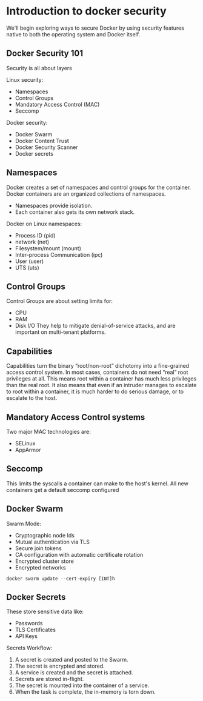 # Introduction to docker security

We'll begin exploring ways to secure Docker by using security features native to both the operating system and Docker itself.

## Docker Security 101
Security is all about layers

Linux security:
- Namespaces
- Control Groups
- Mandatory Access Control (MAC)
- Seccomp

Docker security:
- Docker Swarm
- Docker Content Trust
- Docker Security Scanner
- Docker secrets

## Namespaces
Docker creates a set of namespaces and control groups for the container. Docker containers are an organized collections of namespaces.
- Namespaces provide isolation.
- Each container also gets its own network stack.

Docker on Linux namespaces:
- Process ID (pid)
- network (net)
- Filesystem/mount (mount)
- Inter-process Communication (ipc)
- User (user)
- UTS (uts)

## Control Groups
Control Groups are about setting limits for:
- CPU
- RAM
- Disk I/O
They help to mitigate denial-of-service attacks, and are important on multi-tenant platforms.

## Capabilities
Capabilities turn the binary “root/non-root” dichotomy into a fine-grained access control system. In most cases, containers do not need “real” root privileges at all. This means root within a container has much less privileges than the real root. It also means that even if an intruder manages to escalate to root within a container, it is much harder to do serious damage, or to escalate to the host.

## Mandatory Access Control systems
Two major MAC technologies are:
- SELinux
- AppArmor

## Seccomp
This limits the syscalls a container can make to the host's kernel. All new containers get a default seccomp configured

## Docker Swarm
Swarm Mode:
- Cryptographic node Ids
- Mutual authentication via TLS
- Secure join tokens
- CA configuration with automatic certificate rotation
- Encrypted cluster store
- Encrypted networks

```
docker swarm update --cert-expiry [INT]h
```

## Docker Secrets
These store sensitive data like:
- Passwords
- TLS Certificates
- API Keys

Secrets Workflow:
1. A secret is created and posted to the Swarm.
2. The secret is encrypted and stored.
3. A service is created and the secret is attached.
4. Secrets are stored in-flight.
5. The secret is mounted into the container of a service.
6. When the task is complete, the in-memory is torn down.
